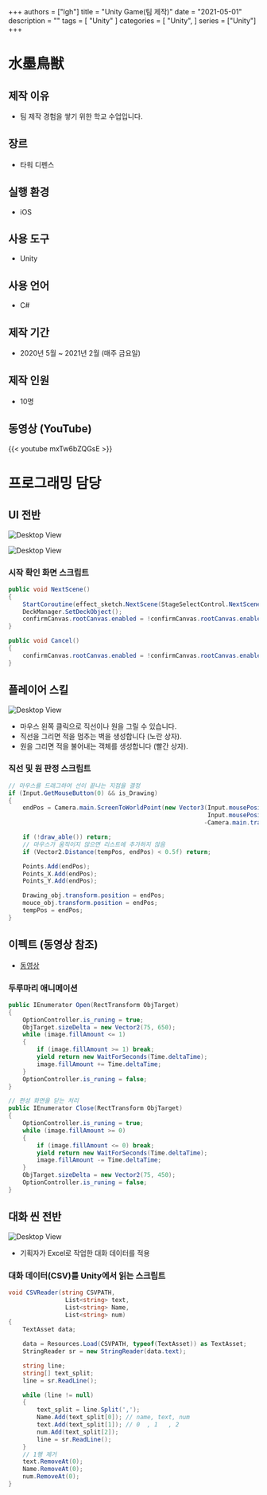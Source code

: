 +++
authors = ["lgh"]
title = "Unity Game(팀 제작)"
date = "2021-05-01"
description = ""
tags = [
    "Unity"
]
categories = [
    "Unity",
]
series = ["Unity"]
+++

# 水墨鳥獣

## 제작 이유
* 팀 제작 경험을 쌓기 위한 학교 수업입니다.

## 장르
* 타워 디펜스

## 실행 환경
* iOS

## 사용 도구
* Unity

## 사용 언어
* C#

## 제작 기간
* 2020년 5월 ~ 2021년 2월 (매주 금요일)

## 제작 인원
* 10명

## 동영상 (YouTube)
{{< youtube mxTw6bZQGsE >}}

# 프로그래밍 담당

## UI 전반
![Desktop View](/images/RabbitFrog/RabbitFrog_UI.JPG)

![Desktop View](/images/RabbitFrog/RabbitFrog_UI2.JPG)

### 시작 확인 화면 스크립트
```csharp
public void NextScene()
{
    StartCoroutine(effect_sketch.NextScene(StageSelectControl.NextScene));
    DeckManager.SetDeckObject();
    confirmCanvas.rootCanvas.enabled = !confirmCanvas.rootCanvas.enabled;
}

public void Cancel()
{
    confirmCanvas.rootCanvas.enabled = !confirmCanvas.rootCanvas.enabled;
}
```

## 플레이어 스킬
![Desktop View](/images/RabbitFrog/RabbitFrog_skill.JPG)

* 마우스 왼쪽 클릭으로 직선이나 원을 그릴 수 있습니다.
* 직선을 그리면 적을 멈추는 벽을 생성합니다 (노란 상자).
* 원을 그리면 적을 불어내는 객체를 생성합니다 (빨간 상자).

### 직선 및 원 판정 스크립트
```csharp
// 마우스를 드래그하여 선이 끝나는 지점을 결정
if (Input.GetMouseButton(0) && is_Drawing)
{
    endPos = Camera.main.ScreenToWorldPoint(new Vector3(Input.mousePosition.x,
                                                        Input.mousePosition.y,
                                                       -Camera.main.transform.position.z));

    if (!draw_able()) return;
    // 마우스가 움직이지 않으면 리스트에 추가하지 않음
    if (Vector2.Distance(tempPos, endPos) < 0.5f) return;

    Points.Add(endPos);
    Points_X.Add(endPos);
    Points_Y.Add(endPos);

    Drawing_obj.transform.position = endPos;
    mouce_obj.transform.position = endPos;
    tempPos = endPos;
}
```

## 이펙트 (동영상 참조)
* [동영상](https://www.youtube.com/watch?v=mxTw6bZQGsE#t=22s)

### 두루마리 애니메이션
```csharp
public IEnumerator Open(RectTransform ObjTarget)
{
    OptionController.is_runing = true;
    ObjTarget.sizeDelta = new Vector2(75, 650);
    while (image.fillAmount <= 1)
    {
        if (image.fillAmount >= 1) break;
        yield return new WaitForSeconds(Time.deltaTime);
        image.fillAmount += Time.deltaTime;
    }
    OptionController.is_runing = false;
}

// 편성 화면을 닫는 처리
public IEnumerator Close(RectTransform ObjTarget)
{
    OptionController.is_runing = true;
    while (image.fillAmount >= 0)
    {
        if (image.fillAmount <= 0) break;
        yield return new WaitForSeconds(Time.deltaTime);
        image.fillAmount -= Time.deltaTime;
    }
    ObjTarget.sizeDelta = new Vector2(75, 450);
    OptionController.is_runing = false;
}
```

## 대화 씬 전반
![Desktop View](/images/RabbitFrog/RabbitFrog_Scenario.JPG)

* 기획자가 Excel로 작업한 대화 데이터를 적용

### 대화 데이터(CSV)를 Unity에서 읽는 스크립트
```csharp
void CSVReader(string CSVPATH,
                List<string> text,
                List<string> Name,
                List<string> num)
{
    TextAsset data;

    data = Resources.Load(CSVPATH, typeof(TextAsset)) as TextAsset;
    StringReader sr = new StringReader(data.text);

    string line;
    string[] text_split;
    line = sr.ReadLine();

    while (line != null)
    {
        text_split = line.Split(',');
        Name.Add(text_split[0]); // name, text, num
        text.Add(text_split[1]); // 0  , 1   , 2
        num.Add(text_split[2]);
        line = sr.ReadLine();
    }
    // 1행 제거
    text.RemoveAt(0);
    Name.RemoveAt(0);
    num.RemoveAt(0);
}
```